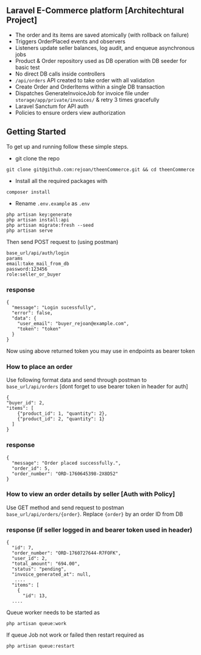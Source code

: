 ## Laravel E-Commerce platform [Architechtural Project]

- The order and its items are saved atomically (with rollback on failure)
- Triggers OrderPlaced events and observers
- Listeners update seller balances, log audit, and enqueue asynchronous jobs
- Product & Order repository used as DB operation with DB seeder for basic test
- No direct DB calls inside controllers
- `/api/orders` API created to take order with all validation
- Create Order and OrderItems within a single DB transaction
- Dispatches GenerateInvoiceJob for invoice file under `storage/app/private/invoices/` & retry 3 times gracefully
- Laravel Sanctum for API auth
- Policies to ensure orders view authorization

## Getting Started

To get up and running follow these simple steps.

- git clone the repo

```
git clone git@github.com:rejoan/theenCommerce.git && cd theenCommerce
```

- Install all the required packages with

```
composer install
```

- Rename `.env.example` as `.env` 

```
php artisan key:generate
php artisan install:api
php artisan migrate:fresh --seed
php artisan serve
```

Then send POST request to (using postman)
```
base_url/api/auth/login
params
email:take_mail_from_db
password:123456
role:seller_or_buyer
```

### response
```
{
  "message": "Login sucessfully",
  "error": false,
  "data": {
    "user_email": "buyer_rejoan@example.com",
    "token": "token"
  }
}
```
Now using above returned token you may use in endpoints as bearer token

### How to place an order
Use following format data and send through postman to `base_url/api/orders` [dont forget to use bearer token in header for auth]
```
{
"buyer_id": 2,
"items": [
    {"product_id": 1, "quantity": 2},
    {"product_id": 2, "quantity": 1}
  ]
}
```
### response

```
{
  "message": "Order placed successfully.",
  "order_id": 5,
  "order_number": "ORD-1760645398-2X8D52"
}
```


### How to view an order details by seller [Auth with Policy]
Use GET method and send request to postman `base_url/api/orders/{order}`. Replace `{order}` by an order ID from DB

### response (if seller logged in and bearer token used in header)

```
{
  "id": 7,
  "order_number": "ORD-1760727644-R7FOFK",
  "user_id": 2,
  "total_amount": "694.00",
  "status": "pending",
  "invoice_generated_at": null,
   ....
  "items": [
    {
      "id": 13,
  ....
```

Queue worker needs to be started as 
```
php artisan queue:work
```

If queue Job not work or failed then restart required as 
```
php artisan queue:restart
```